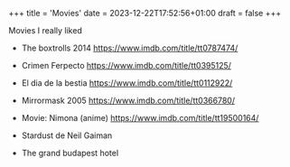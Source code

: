 +++
title = 'Movies'
date = 2023-12-22T17:52:56+01:00
draft = false
+++

Movies I really liked

<!--more-->

* The boxtrolls 2014
https://www.imdb.com/title/tt0787474/

* Crimen Ferpecto
https://www.imdb.com/title/tt0395125/

* El dia de la bestia 
https://www.imdb.com/title/tt0112922/

* Mirrormask 2005
https://www.imdb.com/title/tt0366780/

* Movie: Nimona (anime)
https://www.imdb.com/title/tt19500164/

* Stardust de Neil Gaiman
 
* The grand budapest hotel


